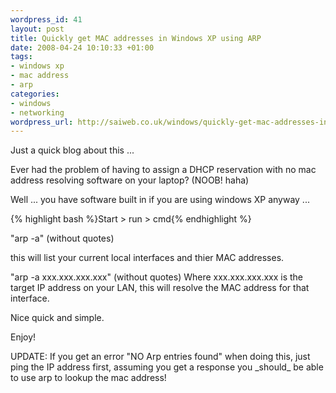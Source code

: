 ```yaml
--- 
wordpress_id: 41
layout: post
title: Quickly get MAC addresses in Windows XP using ARP
date: 2008-04-24 10:10:33 +01:00
tags: 
- windows xp
- mac address
- arp
categories: 
- windows
- networking
wordpress_url: http://saiweb.co.uk/windows/quickly-get-mac-addresses-in-windows-xp-using-arp
---
```

<p>Just a quick blog about this ...</p>
<p>Ever had the problem of having to assign a DHCP reservation with no mac address resolving software on your laptop? (NOOB! haha)</p>
<p>Well ... you have software built in if you are using windows XP anyway ...</p>
<p>{% highlight bash %}Start > run > cmd{% endhighlight %}</p>
<p>"arp -a" (without quotes)</p>
<p>this will list your current local interfaces and thier MAC addresses.</p>
<p>"arp -a xxx.xxx.xxx.xxx" (without quotes) Where xxx.xxx.xxx.xxx is the target IP address on your LAN, this will resolve the MAC address for that interface.</p>
<p>Nice quick and simple.</p>
<p>Enjoy!</p>
<p>UPDATE: If you get an error "NO Arp entries found" when doing this, just ping the IP address first, assuming you get a response you _should_ be able to use arp to lookup the mac address!</p></p>
